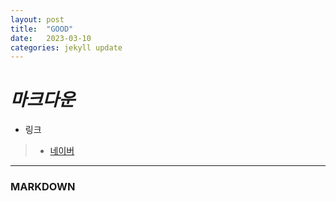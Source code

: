 ```yaml
---
layout: post
title:  "GOOD"
date:   2023-03-10 
categories: jekyll update
---
```

*마크다운*
=============
* 링크
> + [네이버](http://www.naver.com)
---
### MARKDOWN